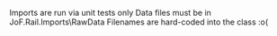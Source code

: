 ﻿Imports are run via unit tests only
Data files must be in JoF.Rail.Imports\RawData
Filenames are hard-coded into the class  :o(